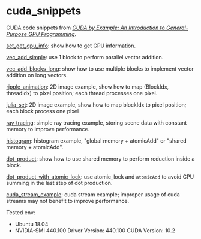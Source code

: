 # cuda_snippets

CUDA code snippets from [*CUDA by Example: An Introduction to General-Purpose GPU Programming*](https://developer.nvidia.com/cuda-example).

[set_get_gpu_info](./set_get_gpu_info): show how to get GPU information.

[vec_add_simple](./vec_add_simple): use 1 block to perform parallel vector addition.

[vec_add_blocks_long](./vec_add_blocks_long): show how to use multiple blocks to implement vector addition on long vectors.

[ripple_animation](./ripple_animation): 2D image example, show how to map (BlockIdx, threadIdx) to pixel position; each thread processes one pixel.

[julia_set](./julia_set): 2D image example, show how to map blockIdx to pixel position; each block process one pixel

[ray_tracing](./ray_tracing): simple ray tracing example, storing scene data with constant memory to improve performance.

[histogram](./histogram): histogram example, "global memory + atomicAdd" or "shared memory + atomicAdd".

[dot_product](./dot_product): show how to use shared memory to perform reduction inside a block.

[dot_product_with_atomic_lock](./dot_product_with_atomic_lock): use atomic_lock and `atomicAdd` to avoid CPU summing in the last step of dot production.

[cuda_stream_example](./cuda_stream_example): cuda stream example; improper usage of cuda streams may not benefit to improve performance.

Tested env:

- Ubuntu 18.04
- NVIDIA-SMI 440.100      Driver Version: 440.100      CUDA Version: 10.2
